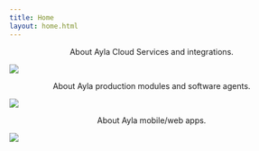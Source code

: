 ```yaml
---
title: Home
layout: home.html
---
```


<div class="row justify-content-around">
<div class="col-lg-8 col-md-10 col-sm-12">
<p style="text-align: center;">About Ayla Cloud Services and integrations.</p>
<a href="/content/cloud/"><img class="center" src="/assets/images/cloud-001.png"></a>
</div>
</div>
<div class="row justify-content-around">
<div class="col-lg-5 col-md-6 col-sm-12">
<p style="text-align: center;">About Ayla production modules and software agents.</p>
<a href="/content/devices/"><img class="center" src="/assets/images/devices-001.png"></a>
</div>
<div class="col-lg-3 col-md-4 col-sm-12">
<p style="text-align: center;">About Ayla mobile/web apps.</p>
<a href="/content/apps/"><img class="center" src="/assets/images/apps-001.png"></a>
</div>
</div>

